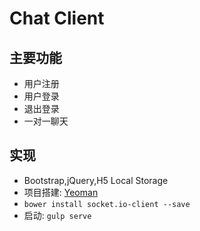 # Chat Client

## 主要功能
* 用户注册
* 用户登录
* 退出登录
* 一对一聊天

## 实现
* Bootstrap,jQuery,H5 Local Storage
* 项目搭建: [Yeoman](http://yeoman.io/learning/)
* ``` bower install socket.io-client --save ```
* 启动: ``` gulp serve ```
